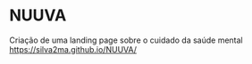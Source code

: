 # NUUVA
Criação de uma landing page sobre o cuidado da saúde mental 
https://silva2ma.github.io/NUUVA/
